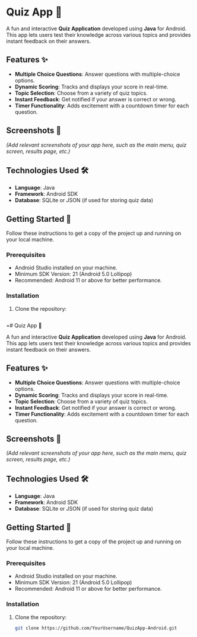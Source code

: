 # Quiz App 🧠

A fun and interactive **Quiz Application** developed using **Java** for Android. This app lets users test their knowledge across various topics and provides instant feedback on their answers.

## Features ✨
- **Multiple Choice Questions**: Answer questions with multiple-choice options.
- **Dynamic Scoring**: Tracks and displays your score in real-time.
- **Topic Selection**: Choose from a variety of quiz topics.
- **Instant Feedback**: Get notified if your answer is correct or wrong.
- **Timer Functionality**: Adds excitement with a countdown timer for each question.

## Screenshots 📸
*(Add relevant screenshots of your app here, such as the main menu, quiz screen, results page, etc.)*

## Technologies Used 🛠️
- **Language**: Java
- **Framework**: Android SDK
- **Database**: SQLite or JSON (if used for storing quiz data)

## Getting Started 🚀
Follow these instructions to get a copy of the project up and running on your local machine.

### Prerequisites
- Android Studio installed on your machine.
- Minimum SDK Version: 21 (Android 5.0 Lollipop)
- Recommended: Android 11 or above for better performance.

### Installation
1. Clone the repository:
   ```bash
  =# Quiz App 🧠

A fun and interactive **Quiz Application** developed using **Java** for Android. This app lets users test their knowledge across various topics and provides instant feedback on their answers.

## Features ✨
- **Multiple Choice Questions**: Answer questions with multiple-choice options.
- **Dynamic Scoring**: Tracks and displays your score in real-time.
- **Topic Selection**: Choose from a variety of quiz topics.
- **Instant Feedback**: Get notified if your answer is correct or wrong.
- **Timer Functionality**: Adds excitement with a countdown timer for each question.

## Screenshots 📸
*(Add relevant screenshots of your app here, such as the main menu, quiz screen, results page, etc.)*

## Technologies Used 🛠️
- **Language**: Java
- **Framework**: Android SDK
- **Database**: SQLite or JSON (if used for storing quiz data)

## Getting Started 🚀
Follow these instructions to get a copy of the project up and running on your local machine.

### Prerequisites
- Android Studio installed on your machine.
- Minimum SDK Version: 21 (Android 5.0 Lollipop)
- Recommended: Android 11 or above for better performance.

### Installation
1. Clone the repository:
   ```bash
   git clone https://github.com/YourUsername/QuizApp-Android.git

